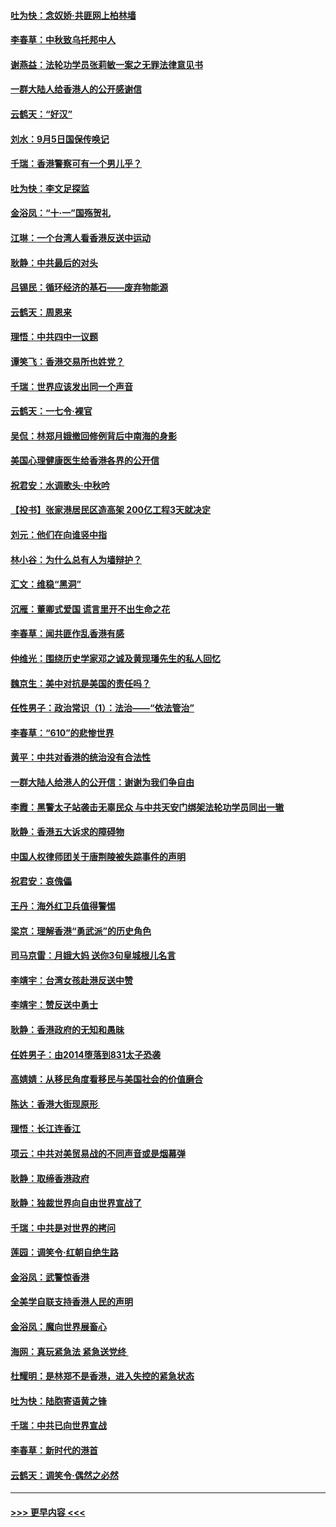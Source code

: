 #### [吐为快：念奴娇‧共匪网上柏林墙](../pages/nsc993/n11519122.md?t=09132033) 
#### [李春草：中秋致乌托邦中人](../pages/nsc993/n11518776.md?t=09132033) 
#### [谢燕益：法轮功学员张莉敏一案之无罪法律意见书](../pages/nsc993/n11517600.md?t=09132033) 
#### [一群大陆人给香港人的公开感谢信](../pages/nsc993/n11514797.md?t=09132033) 
#### [云鹤天：“好汉”](../pages/nsc993/n11513536.md?t=09132033) 
#### [刘水：9月5日国保传唤记](../pages/nsc993/n11513460.md?t=09132033) 
#### [千瑞：香港警察可有一个男儿乎？](../pages/nsc993/n11513109.md?t=09132033) 
#### [吐为快：李文足探监](../pages/nsc993/n11509622.md?t=09132033) 
#### [金浴凤：“十‧一”国殇贺礼](../pages/nsc993/n11509593.md?t=09132033) 
#### [江琳：一个台湾人看香港反送中运动](../pages/nsc993/n11509211.md?t=09132033) 
#### [耿静：中共最后的对头](../pages/nsc993/n11508308.md?t=09132033) 
#### [吕锡民：循环经济的基石——废弃物能源](../pages/nsc993/n11508212.md?t=09132033) 
#### [云鹤天：周恩来](../pages/nsc993/n11508055.md?t=09132033) 
#### [理悟：中共四中一议题](../pages/nsc993/n11507782.md?t=09132033) 
#### [谭笑飞：香港交易所也姓党？](../pages/nsc993/n11507753.md?t=09132033) 
#### [千瑞：世界应该发出同一个声音](../pages/nsc993/n11507290.md?t=09132033) 
#### [云鹤天：一七令‧裸官](../pages/nsc993/n11507177.md?t=09132033) 
#### [吴侃：林郑月娥撤回修例背后中南海的身影](../pages/nsc993/n11506876.md?t=09132033) 
#### [美国心理健康医生给香港各界的公开信](../pages/nsc993/n11506809.md?t=09132033) 
#### [祝君安：水调歌头‧中秋吟](../pages/nsc993/n11506758.md?t=09132033) 
#### [【投书】张家港居民区造高架 200亿工程3天就决定](../pages/nsc993/n11506682.md?t=09132033) 
#### [刘元：他们在向谁竖中指](../pages/nsc993/n11505384.md?t=09132033) 
#### [林小谷：为什么总有人为墙辩护？](../pages/nsc993/n11505226.md?t=09132033) 
#### [汇文：维稳“黑洞”](../pages/nsc993/n11504347.md?t=09132033) 
#### [沉雁：董卿式爱国 谎言里开不出生命之花](../pages/nsc993/n11503215.md?t=09132033) 
#### [李春草：闻共匪作乱香港有感](../pages/nsc993/n11503072.md?t=09132033) 
#### [仲维光：围绕历史学家邓之诚及黄现璠先生的私人回忆](../pages/nsc993/n11501330.md?t=09132033) 
#### [魏京生：美中对抗是美国的责任吗？](../pages/nsc993/n11500723.md?t=09132033) 
#### [任性男子：政治常识（1）：法治——“依法管治”](../pages/nsc993/n11500791.md?t=09132033) 
#### [李春草：“610”的悲惨世界](../pages/nsc993/n11501141.md?t=09132033) 
#### [黄平：中共对香港的统治没有合法性](../pages/nsc993/n11499473.md?t=09132033) 
#### [一群大陆人给港人的公开信：谢谢为我们争自由](../pages/nsc993/n11500402.md?t=09132033) 
#### [李霞：黑警太子站袭击无辜民众 与中共天安门绑架法轮功学员同出一辙](../pages/nsc993/n11499805.md?t=09132033) 
#### [耿静：香港五大诉求的障碍物](../pages/nsc993/n11497578.md?t=09132033) 
#### [中国人权律师团关于唐荆陵被失踪事件的声明](../pages/nsc993/n11500014.md?t=09132033) 
#### [祝君安：哀傀儡](../pages/nsc993/n11499776.md?t=09132033) 
#### [王丹：海外红卫兵值得警惕](../pages/nsc993/n11498138.md?t=09132033) 
#### [梁京：理解香港“勇武派”的历史角色](../pages/nsc993/n11498006.md?t=09132033) 
#### [司马京雷：月娥大妈  送你3句皇城根儿名言](../pages/nsc993/n11497885.md?t=09132033) 
#### [李靖宇：台湾女孩赴港反送中赞](../pages/nsc993/n11497721.md?t=09132033) 
#### [李靖宇：赞反送中勇士](../pages/nsc993/n11497452.md?t=09132033) 
#### [耿静：香港政府的无知和愚昧](../pages/nsc993/n11494238.md?t=09132033) 
#### [任姓男子：由2014堕落到831太子恐袭](../pages/nsc993/n11496683.md?t=09132033) 
#### [高婧婧：从移民角度看移民与美国社会的价值磨合](../pages/nsc993/n11495757.md?t=09132033) 
#### [陈达：香港大街现原形 ](../pages/nsc993/n11495441.md?t=09132033) 
#### [理悟：长江连香江](../pages/nsc993/n11495377.md?t=09132033) 
#### [项云：中共对美贸易战的不同声音或是烟幕弹](../pages/nsc993/n11494929.md?t=09132033) 
#### [耿静：取缔香港政府](../pages/nsc993/n11494218.md?t=09132033) 
#### [耿静：独裁世界向自由世界宣战了](../pages/nsc993/n11494190.md?t=09132033) 
#### [千瑞：中共是对世界的拷问](../pages/nsc993/n11493021.md?t=09132033) 
#### [莲园：调笑令‧红朝自绝生路](../pages/nsc993/n11493011.md?t=09132033) 
#### [金浴凤：武警惊香港](../pages/nsc993/n11492994.md?t=09132033) 
#### [全美学自联支持香港人民的声明](../pages/nsc993/n11492630.md?t=09132033) 
#### [金浴凤：魔向世界展畜心](../pages/nsc993/n11492599.md?t=09132033) 
#### [海网：真玩紧急法 紧急送党终 ](../pages/nsc993/n11492535.md?t=09132033) 
#### [杜耀明：是林郑不是香港，进入失控的紧急状态](../pages/nsc993/n11491420.md?t=09132033) 
#### [吐为快：陆胞寄语黄之锋](../pages/nsc993/n11491117.md?t=09132033) 
#### [千瑞：中共已向世界宣战](../pages/nsc993/n11490123.md?t=09132033) 
#### [李春草：新时代的港首](../pages/nsc993/n11489864.md?t=09132033) 
#### [云鹤天：调笑令·偶然之必然](../pages/nsc993/n11489701.md?t=09132033) 

----
#### [ >>> 更早内容 <<< ](../indexes/nsc993-earlier.md)
